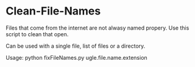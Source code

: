# Clean-File-Names

Files that come from the internet are not alwasy named propery. Use this script to clean that open. 

Can be used with a single file, list of files or a directory. 

Usage:
python fixFileNames.py ugle.file.name.extension
